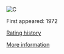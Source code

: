 ![C](https://www.tiobe.com/wp-content/themes/tiobe/tiobe-index/images/C.png)

First appeared: 1972

[Rating history](https://www.tiobe.com/tiobe-index/c/)

[More information](https://en.wikipedia.org/wiki/C_(programming_language))

